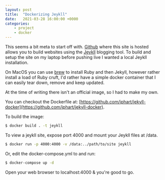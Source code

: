 ```yaml
---
layout: post
title:  "Dockerizing Jeykll"
date:   2021-03-28 16:00:00 +0000
categories: 
    - project
    - docker
---
```


This seems a bit meta to start off with. [Github](http://github.com) where this site is hosted allows you to build websites using the [Jeykll](https://jekyllrb.com) blogging tool. To build and setup the site on my laptop before pushing live I wanted a local Jeykll installation.

On MacOS you can use [brew](http://brew.sh) to install Ruby and then Jekyll, however rather install a load of Ruby cruft, I'd rather have a simple docker container that I can easily tear down, remove and keep updated. 

At the time of writing there isn't an official image, so I had to make my own. 

You can checkout the Dockerfile at: [https://github.com/jphart/jekyll-docker](https://github.com/jphart/jekyll-docker).

To build the image:
```bash
$ docker build . -t jeykll
```

To view a jeykll site, expose port 4000 and mount your Jeykll files at /data.
```bash
$ docker run -p 4000:4000 -v /data:../path/to/site jeykll
```

Or, edit the docker-compose.yml to and run:

```bash
$ docker-compose up -d
```

Open your web browser to localhost:4000 & you're good to go.
